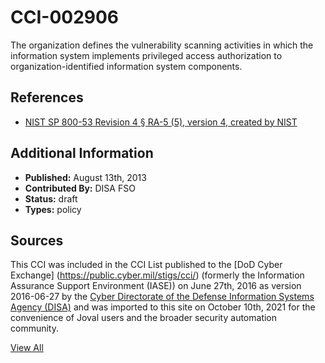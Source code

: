 # CCI-002906

The organization defines the vulnerability scanning activities in which the information system implements privileged access authorization to organization-identified information system components.

## References ##

* [NIST SP 800-53 Revision 4 § RA-5 (5), version 4, created by NIST](http://csrc.nist.gov/publications/PubsSPs.html)


## Additional Information ##

* **Published:** August 13th, 2013
* **Contributed By:** DISA FSO
* **Status:** draft
* **Types:** policy

## Sources ##

This CCI was included in the CCI List published to the [DoD Cyber Exchange]
(https://public.cyber.mil/stigs/cci/) (formerly the Information Assurance Support Environment
(IASE)) on June 27th, 2016 as version 2016-06-27 by the [Cyber Directorate of the Defense 
Information Systems Agency (DISA)](https://public.cyber.mil/about-cyber/) and was imported to 
this site on October 10th, 2021 for the convenience of Joval users and the broader security automation community.

[View All](../README.md)
